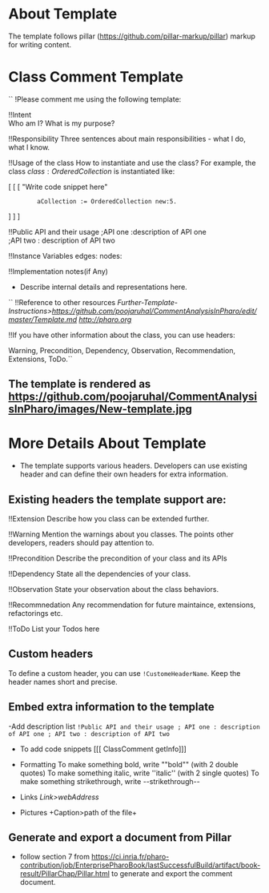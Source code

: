 # About Template
The template follows pillar (https://github.com/pillar-markup/pillar) markup for writing content.

# Class Comment Template

``
!Please comment me using the following template:

!!Intent  
Who am I? What is my purpose?

!!Responsibility
Three sentences about main responsibilities - what I do, what I know.

!!Usage of the class
How to instantiate and use the class?
For example, the class ${class:OrderedCollection}$ is instantiated like:

[ [ [ 
			"Write code snippet here"

			aCollection := OrderedCollection new:5.
] ] ]

!!Public API and their usage
;API one
:description of API one   
;API two
: description of API two   

!!Instance Variables
    edges:        <Object>
    nodes:        <Object>
            
!!Implementation notes(if Any)
- Describe internal details and representations here.

`` !!Reference to other resources
*Further-Template-Instructions>https://github.com/poojaruhal/CommentAnalysisInPharo/edit/master/Template.md http://pharo.org*


!!If you have other information about the class, you can use headers: 

Warning, Precondition, Dependency, Observation, Recommendation, Extensions, ToDo.``

## The template is rendered as https://github.com/poojaruhal/CommentAnalysisInPharo/images/New-template.jpg

# More Details About Template
- The template supports various headers. Developers can use existing header and can define their own headers for extra information.

## Existing headers the template support are:
!!Extension
Describe how you class can be extended further. 

!!Warning
Mention the warnings about you classes. The points other developers, readers should pay attention to.

!!Precondition
Describe the precondition of your class and its APIs

!!Dependency
State all the dependencies of your class.

!!Observation
State your observation about the class behaviors.

!!Recommnedation
Any recommendation for future maintaince, extensions, refactorings etc.

!!ToDo
List your Todos here

## Custom headers
To define a custom header, you can use `!CustomeHeaderName`. Keep the header names short and precise.

## Embed extra information to the template
-Add description list
``!Public API and their usage
; API one
: description of API one
; API two
: description of API two``


- To add code snippets
[[[ ClassComment getInfo]]]

- Formatting
To make something bold, write ""bold"" (with 2 double quotes)
To make something italic, write ''italic'' (with 2 single quotes)
To make something strikethrough, write --strikethrough--	 

- Links
	*Link>webAddress*

- Pictures
	+Caption>path of the file+

## Generate and export a document from Pillar
- follow section 7 from https://ci.inria.fr/pharo-contribution/job/EnterprisePharoBook/lastSuccessfulBuild/artifact/book-result/PillarChap/Pillar.html to generate and export the comment document.






